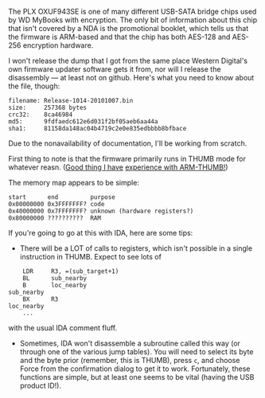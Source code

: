The PLX OXUF943SE is one of many different USB-SATA bridge chips used by WD MyBooks with encryption. The only bit of information about this chip that isn't covered by a NDA is the promotional booklet, which tells us that the firmware is ARM-based and that the chip has both AES-128 and AES-256 encryption hardware.

I won't release the dump that I got from the same place Western Digital's own firmware updater software gets it from, nor will I release the disassembly — at least not on github. Here's what you need to know about the file, though:

```
filename: Release-1014-20101007.bin
size:     257368 bytes
crc32:    8ca46984
md5:      9fdfaedc612e6d031f2bf05aeb6aa44a
sha1:     81158da148ac04b4719c2e0e835edbbbb8bfbace
```

Due to the nonavailability of documentation, I'll be working from scratch.

First thing to note is that the firmware primarily runs in THUMB mode for whatever reasn. ([Good thing I have](https://github.com/andlabs/idapyscripts) [experience with ARM-THUMB!](https://github.com/andlabs/mmbnmapdump))

The memory map appears to be simple:

```
start      end         purpose
0x00000000 0x3FFFFFFF? code
0x40000000 0x7FFFFFFF? unknown (hardware registers?)
0x80000000 ??????????  RAM
```

If you're going to go at this with IDA, here are some tips:

- There will be a LOT of calls to registers, which isn't possible in a single instruction in THUMB. Expect to see lots of
```
	LDR     R3, =(sub_target+1)
	BL      sub_nearby
	B       loc_nearby
sub_nearby
	BX      R3
loc_nearby
	...
```
with the usual IDA comment fluff.
- Sometimes, IDA won't disassemble a subroutine called this way (or through one of the various jump tables). You will need to select its byte and the byte prior (remember, this is THUMB), press `c`, and choose Force from the confirmation dialog to get it to work. Fortunately, these functions are simple, but at least one seems to be vital (having the USB product ID!).
